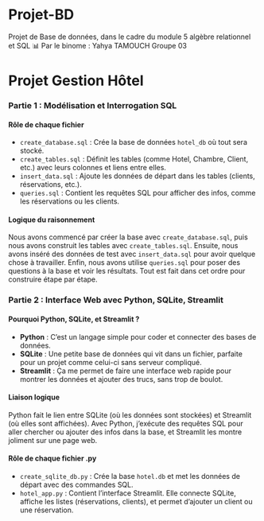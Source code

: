 # Projet-BD
Projet de Base de données, dans le cadre du module 5 algèbre relationnel et SQL 📊
Par le binome :
Yahya TAMOUCH Groupe 03
# Projet Gestion Hôtel
### Partie 1 : Modélisation et Interrogation SQL

#### Rôle de chaque fichier
- `create_database.sql` : Crée la base de données `hotel_db` où tout sera stocké.
- `create_tables.sql` : Définit les tables (comme Hotel, Chambre, Client, etc.) avec leurs colonnes et liens entre elles.
- `insert_data.sql` : Ajoute les données de départ dans les tables (clients, réservations, etc.).
- `queries.sql` : Contient les requêtes SQL pour afficher des infos, comme les réservations ou les clients.

#### Logique du raisonnement
Nous avons commencé par créer la base avec `create_database.sql`, puis nous avons construit les tables avec `create_tables.sql`. Ensuite, nous avons inséré des données de test avec `insert_data.sql` pour avoir quelque chose à travailler. Enfin, nous avons utilise `queries.sql` pour poser des questions à la base et voir les résultats. Tout est fait dans cet ordre pour construire étape par étape.

### Partie 2 : Interface Web avec Python, SQLite, Streamlit

#### Pourquoi Python, SQLite, et Streamlit ?
- **Python** : C’est un langage simple pour coder et connecter des bases de données.
- **SQLite** : Une petite base de données qui vit dans un fichier, parfaite pour un projet comme celui-ci sans serveur compliqué.
- **Streamlit** : Ça me permet de faire une interface web rapide pour montrer les données et ajouter des trucs, sans trop de boulot.

#### Liaison logique
Python fait le lien entre SQLite (où les données sont stockées) et Streamlit (où elles sont affichées). Avec Python, j’exécute des requêtes SQL pour aller chercher ou ajouter des infos dans la base, et Streamlit les montre joliment sur une page web.

#### Rôle de chaque fichier .py
- `create_sqlite_db.py` : Crée la base `hotel.db` et met les données de départ avec des commandes SQL.
- `hotel_app.py` : Contient l’interface Streamlit. Elle connecte SQLite, affiche les listes (réservations, clients), et permet d’ajouter un client ou une réservation.

